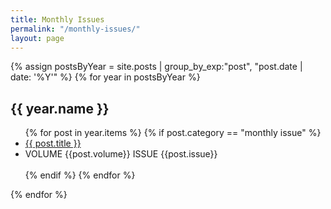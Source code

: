 ```yaml
---
title: Monthly Issues
permalink: "/monthly-issues/"
layout: page
---
```


<html>
<link rel="stylesheet" href="/assets/monthly_issues.css">
{% assign postsByYear = site.posts | group_by_exp:"post", "post.date | date: '%Y'" %}
{% for year in postsByYear %}
  <h2>{{ year.name }}</h2>
    <ul>
      {% for post in year.items %}
        {% if post.category == "monthly issue" %}
        <li class="monthly-issue-list title"><a href="{{ post.url }}">{{ post.title }}</a></li>
        <li class="monthly-issue-list"> VOLUME {{post.volume}} ISSUE {{post.issue}}</li>
        <br>
        {% endif %}
      {% endfor %}
    </ul>
{% endfor %}
</html>